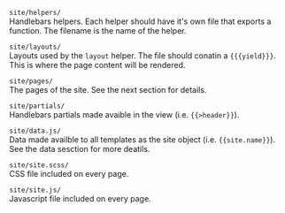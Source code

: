 `site/helpers/`  
Handlebars helpers. Each helper should have it's own file that exports a function. The filename is the name of the helper.

`site/layouts/`  
Layouts used by the `layout` helper. The file should conatin a `{{{yield}}}`. This is where the page content will be rendered.

`site/pages/`  
The pages of the site. See the next section for details.

`site/partials/`  
Handlebars partials made avaible in the view (i.e. `{{>header}}`).

`site/data.js/`  
Data made availble to all templates as the site object (i.e. `{{site.name}}`). See the data sesction for more deatils.

`site/site.scss/`  
CSS file included on every page.

`site/site.js/`  
Javascript file included on every page.


